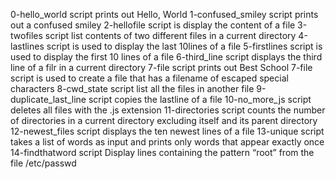 0-hello_world script prints out Hello, World
1-confused_smiley script prints out a confused smiley
2-hellofile script is display the content of a file
3-twofiles script list contents of two different files in a current directory
 4-lastlines script is used to display the last 10lines of a file
5-firstlines script is used to display the first 10 lines of a file
6-third_line script displays the third line of a filr in a current directory
 7-file script prints out Best School
7-file script is used to create a file that has a filename of escaped special characters
8-cwd_state script list all the files in another file
9-duplicate_last_line script copies the lastline of a file
10-no_more_js script deletes all files with the .js extension
11-directories script counts the number of directories in a current directory excluding itself and its parent directory
12-newest_files script displays the ten newest lines of a file
13-unique script takes a list of words as input and prints only words that appear exactly once
14-findthatword script Display lines containing the pattern “root” from the file /etc/passwd
